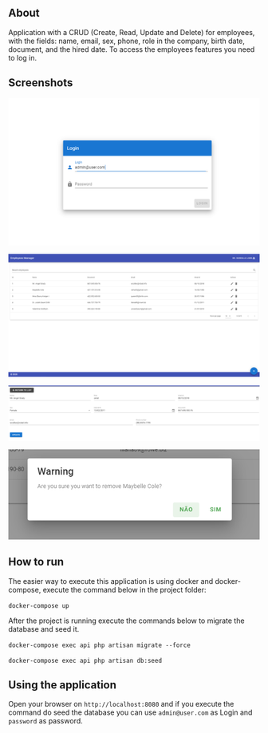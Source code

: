## About

Application with a CRUD (Create, Read, Update and Delete) for employees, with the fields: name, email, sex, phone, role in the company, birth date, document, and the hired date. To access the employees features you need to log in.

## Screenshots

![Login](/screenshots/login.png?raw=true "Login")

![List](/screenshots/list.png?raw=true "List employees")

![Form](/screenshots/form.PNG?raw=true "Add or edit employee")

![Remove](/screenshots/remove.PNG?raw=true "Remove employee")

## How to run

The easier way to execute this application is using docker and docker-compose, execute the command below in the project folder:

`docker-compose up`

After the project is running execute the commands below to migrate the database and seed it.

`docker-compose exec api php artisan migrate --force`

`docker-compose exec api php artisan db:seed`

## Using the application

Open your browser on `http://localhost:8080` and if you execute the command do seed the database you can use `admin@user.com` as Login and `password` as password.
